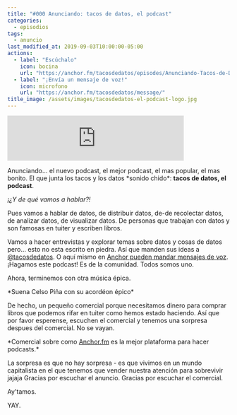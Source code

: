 ```yaml
---
title: "#000 Anunciando: tacos de datos, el podcast"
categories:
  - episodios
tags:
  - anuncio
last_modified_at: 2019-09-03T10:00:00-05:00
actions:
  - label: "Escúchalo"
    icon: bocina
    url: "https://anchor.fm/tacosdedatos/episodes/Anunciando-Tacos-de-Datos--el-podcast-e53gep/a-alpc7n"
  - label: "¡Envía un mensaje de voz!"
    icon: microfono
    url: "https://anchor.fm/tacosdedatos/message/"
title_image: /assets/images/tacosdedatos-el-podcast-logo.jpg
---
```


<iframe src="https://anchor.fm/tacosdedatos/embed/episodes/Anunciando-Tacos-de-Datos--el-podcast-e53gep/a-alpc7n" height="102px" width="400px" frameborder="0" scrolling="no"></iframe>

Anunciando... el nuevo podcast, el mejor podcast, el mas popular, el mas bonito. El que junta los tacos y los datos \*sonido chido\*: **tacos de datos, el podcast**.

_¡¿Y de qué vamos a hablar?!_

Pues vamos a hablar de datos, de distribuir datos, de-de recolectar datos, de analizar datos, de visualizar datos. De personas que trabajan con datos y son famosas en tuiter y escriben libros.

Vamos a hacer entrevistas y explorar temas sobre datos y cosas de datos pero... esto no esta escrito en piedra. Así que manden sus ideas a [@tacosdedatos](https://twitter.com/tacosdedatos). O aquí mismo en [Anchor pueden mandar mensajes de voz](https://anchor.fm/tacosdedatos/messages). ¡Hagamos este podcast! Es de la comunidad. Todos somos uno.

Ahora, terminemos con otra música épica.

\*Suena Celso Piña con su acordéon épico\*

De hecho, un pequeño comercial porque necesitamos dinero para comprar libros que podemos rifar en tuiter como hemos estado haciendo. Así que por favor esperense, escuchen el comercial y tenemos una sorpresa despues del comercial. No se vayan.

\*Comercial sobre como [Anchor.fm](https://anchor.fm/) es la mejor plataforma para hacer podcasts.\*

La sorpresa es que no hay sorpresa - es que vivimos en un mundo capitalista en el que tenemos que vender nuestra atención para sobrevivir jajaja Gracias por escuchar el anuncio. Gracias por escuchar el comercial.

Ay'tamos.

YAY.
